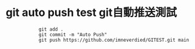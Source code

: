 git auto push test  git自動推送測試
================================
				git add .
				git commit -m "Auto Push"
				git push https://github.com/imneverdied/GITEST.git main
 